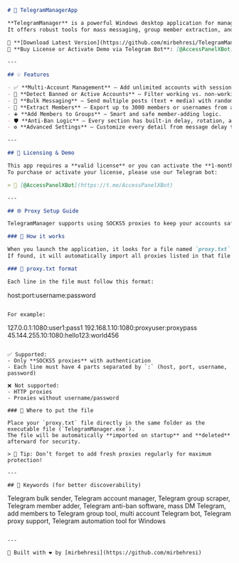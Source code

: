 
```markdown
# 🚀 TelegramManagerApp

**TelegramManager** is a powerful Windows desktop application for managing multiple Telegram accounts safely and efficiently.  
It offers robust tools for mass messaging, group member extraction, and member adding – all with built-in **anti-ban protection** and **proxy support**.

🔗 **[Download Latest Version](https://github.com/mirbehresi/TelegramManagerApp/releases/download/v1.0.0/TelegramManager.zip)**  
🤖 **Buy License or Activate Demo via Telegram Bot**: [@AccessPanelXBot](https://t.me/AccessPanelXBot)

---

## 💡 Features

- ✅ **Multi-Account Management** – Add unlimited accounts with session files and proxy support.
- 🔐 **Detect Banned or Active Accounts** – Filter working vs. non-working accounts with 1 click.
- 📢 **Bulk Messaging** – Send multiple posts (text + media) with random rotation.
- 👥 **Extract Members** – Export up to 3000 members or usernames from a group.
- ➕ **Add Members to Groups** – Smart and safe member-adding logic.
- 🛡 **Anti-Ban Logic** – Every section has built-in delay, rotation, and optional flood-wait stopping logic.
- ⚙️ **Advanced Settings** – Customize every detail from message delay to account rotation limit.

---

## 🔐 Licensing & Demo

This app requires a **valid license** or you can activate the **1-month free demo** (one-time only per PC).  
To purchase or activate your license, please use our Telegram bot:

> 🤖 [@AccessPanelXBot](https://t.me/AccessPanelXBot)

---

## 🌐 Proxy Setup Guide

TelegramManager supports using SOCKS5 proxies to keep your accounts safe and reduce the risk of bans.

### 🔄 How it works

When you launch the application, it looks for a file named `proxy.txt` in the **application root directory**.  
If found, it will automatically import all proxies listed in that file into the app’s internal database.

### 🧾 proxy.txt format

Each line in the file must follow this format:

```

host\:port\:username\:password

```

For example:

```

127.0.0.1:1080\:user1\:pass1
192.168.1.10:1080\:proxyuser\:proxypass
45.144.255.10:1080\:hello123\:world456

```

✅ Supported:
- Only **SOCKS5 proxies** with authentication
- Each line must have 4 parts separated by `:` (host, port, username, password)

❌ Not supported:
- HTTP proxies
- Proxies without username/password

### 📂 Where to put the file

Place your `proxy.txt` file directly in the same folder as the executable file (`TelegramManager.exe`).  
The file will be automatically **imported on startup** and **deleted** afterward for security.

> 🔐 Tip: Don’t forget to add fresh proxies regularly for maximum protection!

---

## 🧠 Keywords (for better discoverability)

```

Telegram bulk sender, Telegram account manager, Telegram group scraper, Telegram member adder,
Telegram anti-ban software, mass DM Telegram, add members to Telegram group tool,
multi account Telegram bot, Telegram proxy support, Telegram automation tool for Windows

```

---

📌 Built with ❤️ by [mirbehresi](https://github.com/mirbehresi)
```
